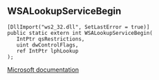 ## WSALookupServiceBegin

```
[DllImport("ws2_32.dll", SetLastError = true)]
public static extern int WSALookupServiceBegin(
   IntPtr qsRestrictions,
   uint dwControlFlags,
   ref IntPtr lphLookup
);
```

[Microsoft documentation](TODO)
